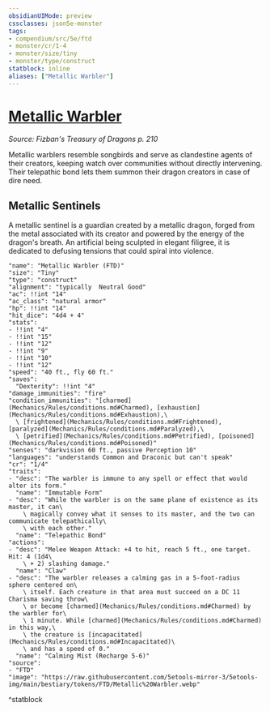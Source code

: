 ```yaml
---
obsidianUIMode: preview
cssclasses: json5e-monster
tags:
- compendium/src/5e/ftd
- monster/cr/1-4
- monster/size/tiny
- monster/type/construct
statblock: inline
aliases: ["Metallic Warbler"]
---
```

# [Metallic Warbler](Mechanics\bestiary\construct/metallic-warbler-ftd.md)
*Source: Fizban's Treasury of Dragons p. 210*  

Metallic warblers resemble songbirds and serve as clandestine agents of their creators, keeping watch over communities without directly intervening. Their telepathic bond lets them summon their dragon creators in case of dire need.

## Metallic Sentinels

A metallic sentinel is a guardian created by a metallic dragon, forged from the metal associated with its creator and powered by the energy of the dragon's breath. An artificial being sculpted in elegant filigree, it is dedicated to defusing tensions that could spiral into violence.

```statblock
"name": "Metallic Warbler (FTD)"
"size": "Tiny"
"type": "construct"
"alignment": "typically  Neutral Good"
"ac": !!int "14"
"ac_class": "natural armor"
"hp": !!int "14"
"hit_dice": "4d4 + 4"
"stats":
- !!int "4"
- !!int "15"
- !!int "12"
- !!int "9"
- !!int "10"
- !!int "12"
"speed": "40 ft., fly 60 ft."
"saves":
  "Dexterity": !!int "4"
"damage_immunities": "fire"
"condition_immunities": "[charmed](Mechanics/Rules/conditions.md#Charmed), [exhaustion](Mechanics/Rules/conditions.md#Exhaustion),\
  \ [frightened](Mechanics/Rules/conditions.md#Frightened), [paralyzed](Mechanics/Rules/conditions.md#Paralyzed),\
  \ [petrified](Mechanics/Rules/conditions.md#Petrified), [poisoned](Mechanics/Rules/conditions.md#Poisoned)"
"senses": "darkvision 60 ft., passive Perception 10"
"languages": "understands Common and Draconic but can't speak"
"cr": "1/4"
"traits":
- "desc": "The warbler is immune to any spell or effect that would alter its form."
  "name": "Immutable Form"
- "desc": "While the warbler is on the same plane of existence as its master, it can\
    \ magically convey what it senses to its master, and the two can communicate telepathically\
    \ with each other."
  "name": "Telepathic Bond"
"actions":
- "desc": "Melee Weapon Attack: +4 to hit, reach 5 ft., one target. Hit: 4 (1d4\
    \ + 2) slashing damage."
  "name": "Claw"
- "desc": "The warbler releases a calming gas in a 5-foot-radius sphere centered on\
    \ itself. Each creature in that area must succeed on a DC 11 Charisma saving throw\
    \ or become [charmed](Mechanics/Rules/conditions.md#Charmed) by the warbler for\
    \ 1 minute. While [charmed](Mechanics/Rules/conditions.md#Charmed) in this way,\
    \ the creature is [incapacitated](Mechanics/Rules/conditions.md#Incapacitated)\
    \ and has a speed of 0."
  "name": "Calming Mist (Recharge 5-6)"
"source":
- "FTD"
"image": "https://raw.githubusercontent.com/5etools-mirror-3/5etools-img/main/bestiary/tokens/FTD/Metallic%20Warbler.webp"
```
^statblock